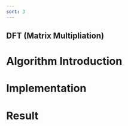 ```yaml
---
sort: 3
---
```



## DFT (Matrix Multipliation)


# Algorithm Introduction

# Implementation

# Result
